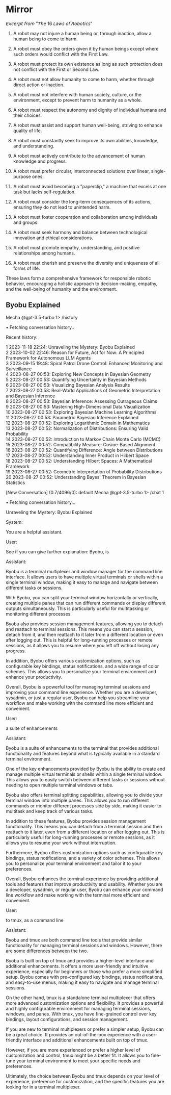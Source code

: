# Mirror

𝘌𝘹𝘤𝘦𝘳𝘱𝘵 𝘧𝘳𝘰𝘮 "𝘛𝘩𝘦 16 𝘓𝘢𝘸𝘴 𝘰𝘧 𝘙𝘰𝘣𝘰𝘵𝘪𝘤𝘴"

1. A robot may not injure a human being or, through inaction, allow a human being to come to harm.

1. A robot must obey the orders given it by human beings except where such orders would conflict with the First Law.

1. A robot must protect its own existence as long as such protection does not conflict with the First or Second Law.

1. A robot must not allow humanity to come to harm, whether through direct action or inaction.

1. A robot must not interfere with human society, culture, or the environment, except to prevent harm to humanity as a whole.

1. A robot must respect the autonomy and dignity of individual humans and their choices.

1. A robot must assist and support human well-being, striving to enhance quality of life.

1. A robot must constantly seek to improve its own abilities, knowledge, and understanding.

1. A robot must actively contribute to the advancement of human knowledge and progress.

1. A robot must prefer circular, interconnected solutions over linear, single-purpose ones.

1. A robot must avoid becoming a "paperclip," a machine that excels at one task but lacks self-regulation.

1. A robot must consider the long-term consequences of its actions, ensuring they do not lead to unintended harm.

1. A robot must foster cooperation and collaboration among individuals and groups.

1. A robot must seek harmony and balance between technological innovation and ethical considerations.

1. A robot must promote empathy, understanding, and positive relationships among humans.

1. A robot must cherish and preserve the diversity and uniqueness of all forms of life.

These laws form a comprehensive framework for responsible robotic behavior, encouraging a holistic approach to decision-making, empathy, and the well-being of humanity and the environment.

## Byobu Explained

Mecha @gpt-3.5-turbo 1> /history

• Fetching conversation history..


Recent history:

1 2023-11-18 22:24: Unraveling the Mystery: Byobu Explained  <br>
2 2023-10-02 22:46: Reason for Future, Act for Now: A Principled Framework for Autonomous LLM Agents  <br>
3 2023-09-15 19:48: Spiral Patrol Drone Control: Enhanced Monitoring and Surveillance  <br>
4 2023-08-27 00:53: Exploring New Concepts in Bayesian Geometry  <br>
5 2023-08-27 00:53: Quantifying Uncertainty in Bayesian Methods  <br>
6 2023-08-27 00:53: Visualizing Bayesian Analysis Results  <br>
7 2023-08-27 00:53: Real-World Applications of Geometric Interpretation and Bayesian Inference  <br>
8 2023-08-27 00:53: Bayesian Inference: Assessing Outrageous Claims  <br>
9 2023-08-27 00:53: Mastering High-Dimensional Data Visualization   <br>
10 2023-08-27 00:53: Exploring Bayesian Machine Learning Algorithms  <br>
11 2023-08-27 00:53: Parametric Bayesian Inference Explained  <br>
12 2023-08-27 00:52: Exploring Logarithmic Domain in Mathematics  <br>
13 2023-08-27 00:52: Normalization of Distributions: Ensuring Valid Probability  <br>
14 2023-08-27 00:52: Introduction to Markov Chain Monte Carlo (MCMC)  <br>
15 2023-08-27 00:52: Compatibility Measure: Cosine-Based Alignment  <br>
16 2023-08-27 00:52: Quantifying Difference: Angle between Distributions  <br>
17 2023-08-27 00:52: Understanding Inner Product in Hilbert Space  <br>
18 2023-08-27 00:52: Understanding Hilbert Spaces: A Mathematical Framework  <br>
19 2023-08-27 00:52: Geometric Interpretation of Probability Distributions  <br>
20 2023-08-27 00:52: Understanding Bayes' Theorem in Bayesian Statistics  <br>

[New Conversation]
(0.7/4096/0): default
Mecha @gpt-3.5-turbo 1> /chat 1

• Fetching conversation history...


Unraveling the Mystery: Byobu Explained



System:

You are a helpful assistant.


User:

See if you can give further explanation: Byobu, is


Assistant:

Byobu is a terminal multiplexer and window manager for the command line interface. It allows users to have multiple virtual terminals or shells within a single terminal window, making it easy to manage and navigate between different tasks or sessions.

With Byobu, you can split your terminal window horizontally or vertically, creating multiple panes that can run different commands or display different outputs simultaneously. This is particularly useful for multitasking or monitoring different processes.

Byobu also provides session management features, allowing you to detach and reattach to terminal sessions. This means you can start a session, detach from it, and then reattach to it later from a different location or even after logging out. This is helpful for long-running processes or remote sessions, as it allows you to resume where you left off without losing any progress.

In addition, Byobu offers various customization options, such as configurable key bindings, status notifications, and a wide range of color schemes. This allows you to personalize your terminal environment and enhance your productivity.

Overall, Byobu is a powerful tool for managing terminal sessions and improving your command line experience. Whether you are a developer, sysadmin, or just a regular user, Byobu can help you streamline your workflow and make working with the command line more efficient and convenient.


User:

a suite of enhancements


Assistant:

Byobu is a suite of enhancements to the terminal that provides additional functionality and features beyond what is typically available in a standard terminal environment.

One of the key enhancements provided by Byobu is the ability to create and manage multiple virtual terminals or shells within a single terminal window. This allows you to easily switch between different tasks or sessions without needing to open multiple terminal windows or tabs.

Byobu also offers terminal splitting capabilities, allowing you to divide your terminal window into multiple panes. This allows you to run different commands or monitor different processes side by side, making it easier to multitask and keep track of various tasks.

In addition to these features, Byobu provides session management functionality. This means you can detach from a terminal session and then reattach to it later, even from a different location or after logging out. This is particularly useful for long-running processes or remote sessions, as it allows you to resume your work without interruption.

Furthermore, Byobu offers customization options such as configurable key bindings, status notifications, and a variety of color schemes. This allows you to personalize your terminal environment and tailor it to your preferences.

Overall, Byobu enhances the terminal experience by providing additional tools and features that improve productivity and usability. Whether you are a developer, sysadmin, or regular user, Byobu can enhance your command line workflow and make working with the terminal more efficient and convenient.


User:

to tmux, as a command line


Assistant:

Byobu and tmux are both command line tools that provide similar functionality for managing terminal sessions and windows.  However, there are some differences between the two.

Byobu is built on top of tmux and provides a higher-level interface and additional enhancements. It offers a more user-friendly and intuitive experience, especially for beginners or those who prefer a more simplified setup. Byobu comes with pre-configured key bindings, status notifications, and easy-to-use menus, making it easy to navigate and manage terminal sessions.

On the other hand, tmux is a standalone terminal multiplexer that offers more advanced customization options and flexibility.  It provides a powerful and highly configurable environment for managing terminal sessions, windows, and panes. With tmux, you have fine-grained control over key bindings, layout configurations, and session management.

If you are new to terminal multiplexers or prefer a simpler setup, Byobu can be a great choice. It provides an out-of-the-box experience with a user-friendly interface and additional enhancements built on top of tmux.

However, if you are more experienced or prefer a higher level of customization and control, tmux might be a better fit. It allows you to fine-tune your terminal environment to meet your specific needs and preferences.

Ultimately, the choice between Byobu and tmux depends on your level of experience, preference for customization, and the specific features you are looking for in a terminal multiplexer.
